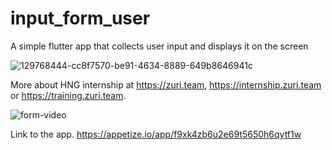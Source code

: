 
# input_form_user

A simple flutter app that collects user input and displays it on the screen


![129768444-cc8f7570-be91-4634-8889-649b8646941c](https://user-images.githubusercontent.com/81052783/130188155-d320f2db-1aae-490f-8d69-b5a18c408313.png)

More about HNG internship at https://zuri.team, https://internship.zuri.team or https://training.zuri.team.




![form-video](https://user-images.githubusercontent.com/81062900/130040722-a7d7c9eb-1705-4b65-a1a2-bbd26dd1e812.gif)


Link to the app.
https://appetize.io/app/f9xk4zb6u2e69t5650h6qytf1w


